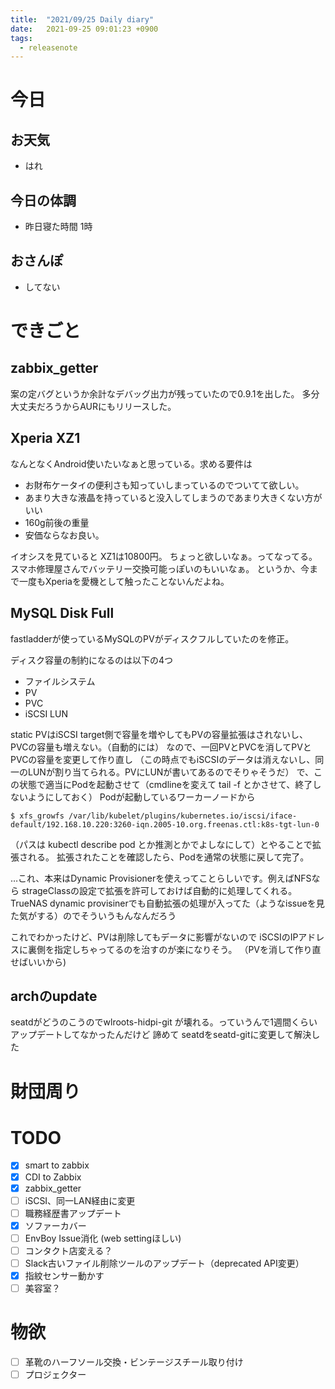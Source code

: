 ```yaml
---
title:  "2021/09/25 Daily diary"
date:   2021-09-25 09:01:23 +0900
tags:
  - releasenote
---
```

# 今日

## お天気

* はれ

## 今日の体調

* 昨日寝た時間 1時

## おさんぽ

* してない

# できごと

## zabbix_getter

案の定バグというか余計なデバッグ出力が残っていたので0.9.1を出した。
多分大丈夫だろうからAURにもリリースした。

## Xperia XZ1

なんとなくAndroid使いたいなぁと思っている。求める要件は
* お財布ケータイの便利さも知っていしまっているのでついてて欲しい。
* あまり大きな液晶を持っていると没入してしまうのであまり大きくない方がいい
* 160g前後の重量
* 安価ならなお良い。

イオシスを見ていると XZ1は10800円。 ちょっと欲しいなぁ。ってなってる。
スマホ修理屋さんでバッテリー交換可能っぽいのもいいなぁ。
というか、今まで一度もXperiaを愛機として触ったことないんだよね。

## MySQL Disk Full

fastladderが使っているMySQLのPVがディスクフルしていたのを修正。

ディスク容量の制約になるのは以下の4つ

* ファイルシステム
* PV
* PVC
* iSCSI LUN

static PVはiSCSI target側で容量を増やしてもPVの容量拡張はされないし、PVCの容量も増えない。（自動的には）
なので、一回PVとPVCを消してPVとPVCの容量を変更して作り直し
（この時点でもiSCSIのデータは消えないし、同一のLUNが割り当てられる。PVにLUNが書いてあるのでそりゃそうだ）
で、この状態で適当にPodを起動させて（cmdlineを変えて tail -f とかさせて、終了しないようにしておく）
Podが起動しているワーカーノードから

```
$ xfs_growfs /var/lib/kubelet/plugins/kubernetes.io/iscsi/iface-default/192.168.10.220:3260-iqn.2005-10.org.freenas.ctl:k8s-tgt-lun-0
```

（パスは kubectl describe pod とか推測とかでよしなにして）とやることで拡張される。
拡張されたことを確認したら、Podを通常の状態に戻して完了。

…これ、本来はDynamic Provisionerを使えってことらしいです。例えばNFSなら strageClassの設定で拡張を許可しておけば自動的に処理してくれる。
TrueNAS dynamic provisinerでも自動拡張の処理が入ってた（ようなissueを見た気がする）のでそういうもんなんだろう

これでわかったけど、PVは削除してもデータに影響がないので iSCSIのIPアドレスに裏側を指定しちゃってるのを治すのが楽になりそう。
（PVを消して作り直せばいいから)

## archのupdate

seatdがどうのこうのでwlroots-hidpi-git が壊れる。っていうんで1週間くらいアップデートしてなかったんだけど
諦めて seatdをseatd-gitに変更して解決した

# 財団周り


# TODO 

- [x] smart to zabbix
- [x] CDI to Zabbix
- [x] zabbix_getter
- [ ] iSCSI、同一LAN経由に変更
- [ ] 職務経歴書アップデート
- [x] ソファーカバー
- [ ] EnvBoy Issue消化 (web settingほしい)
- [ ] コンタクト店変える？
- [ ] Slack古いファイル削除ツールのアップデート（deprecated API変更）
- [x] 指紋センサー動かす
- [ ] 美容室？

# 物欲

- [ ] 革靴のハーフソール交換・ビンテージスチール取り付け
- [ ] プロジェクター
